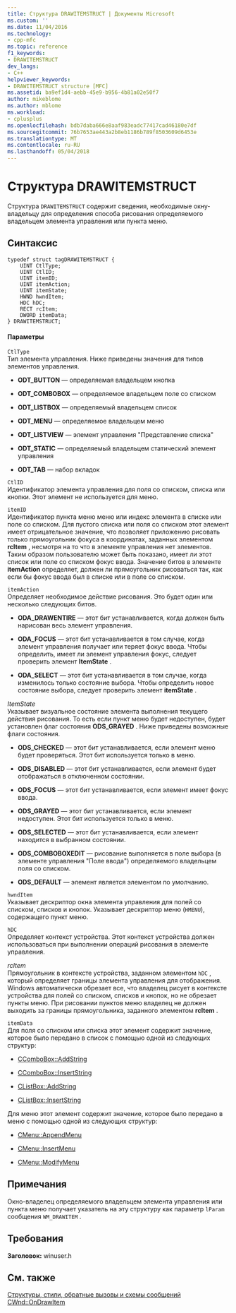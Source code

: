 ```yaml
---
title: Структура DRAWITEMSTRUCT | Документы Microsoft
ms.custom: ''
ms.date: 11/04/2016
ms.technology:
- cpp-mfc
ms.topic: reference
f1_keywords:
- DRAWITEMSTRUCT
dev_langs:
- C++
helpviewer_keywords:
- DRAWITEMSTRUCT structure [MFC]
ms.assetid: ba9ef1d4-aebb-45e9-b956-4b81a02e50f7
author: mikeblome
ms.author: mblome
ms.workload:
- cplusplus
ms.openlocfilehash: bdb7daba666e8aaf983eadc77417cad46180e7df
ms.sourcegitcommit: 76b7653ae443a2b8eb1186b789f8503609d6453e
ms.translationtype: MT
ms.contentlocale: ru-RU
ms.lasthandoff: 05/04/2018
---
```

# <a name="drawitemstruct-structure"></a>Структура DRAWITEMSTRUCT
Структура `DRAWITEMSTRUCT` содержит сведения, необходимые окну-владельцу для определения способа рисования определяемого владельцем элемента управления или пункта меню.  
  
## <a name="syntax"></a>Синтаксис  
  
```  
typedef struct tagDRAWITEMSTRUCT {  
    UINT CtlType;  
    UINT CtlID;  
    UINT itemID;  
    UINT itemAction;  
    UINT itemState;  
    HWND hwndItem;  
    HDC hDC;  
    RECT rcItem;  
    DWORD itemData;  
} DRAWITEMSTRUCT;  
```  
  
#### <a name="parameters"></a>Параметры  
 `CtlType`  
 Тип элемента управления. Ниже приведены значения для типов элементов управления.  
  
- **ODT_BUTTON** — определяемая владельцем кнопка  
  
- **ODT_COMBOBOX** — определяемое владельцем поле со списком  
  
- **ODT_LISTBOX** — определяемый владельцем список  
  
- **ODT_MENU** — определяемое владельцем меню  
  
- **ODT_LISTVIEW** — элемент управления "Представление списка"  
  
- **ODT_STATIC** — определяемый владельцем статический элемент управления  
  
- **ODT_TAB** — набор вкладок  
  
 `CtlID`  
 Идентификатор элемента управления для поля со списком, списка или кнопки. Этот элемент не используется для меню.  
  
 `itemID`  
 Идентификатор пункта меню меню или индекс элемента в списке или поле со списком. Для пустого списка или поля со списком этот элемент имеет отрицательное значение, что позволяет приложению рисовать только прямоугольник фокуса в координатах, заданных элементом **rcItem** , несмотря на то что в элементе управления нет элементов. Таким образом пользователю может быть показано, имеет ли этот список или поле со списком фокус ввода. Значение битов в элементе **itemAction** определяет, должен ли прямоугольник рисоваться так, как если бы фокус ввода был в списке или в поле со списком.  
  
 `itemAction`  
 Определяет необходимое действие рисования. Это будет один или несколько следующих битов.  
  
- **ODA_DRAWENTIRE** — этот бит устанавливается, когда должен быть нарисован весь элемент управления.  
  
- **ODA_FOCUS** — этот бит устанавливается в том случае, когда элемент управления получает или теряет фокус ввода. Чтобы определить, имеет ли элемент управления фокус, следует проверить элемент **ItemState** .  
  
- **ODA_SELECT** — этот бит устанавливается в том случае, когда изменилось только состояние выбора. Чтобы определить новое состояние выбора, следует проверить элемент **itemState** .  
  
 *ItemState*  
 Указывает визуальное состояние элемента выполнения текущего действия рисования. То есть если пункт меню будет недоступен, будет установлен флаг состояния **ODS_GRAYED** . Ниже приведены возможные флаги состояния.  
  
- **ODS_CHECKED** — этот бит устанавливается, если элемент меню будет проверяться. Этот бит используется только в меню.  
  
- **ODS_DISABLED** — этот бит устанавливается, если элемент будет  отображаться в отключенном состоянии.  
  
- **ODS_FOCUS** — этот бит устанавливается, если элемент имеет фокус ввода.  
  
- **ODS_GRAYED** — этот бит устанавливается, если элемент недоступен. Этот бит используется только в меню.  
  
- **ODS_SELECTED** — этот бит устанавливается, если элемент находится в выбранном состоянии.  
  
- **ODS_COMBOBOXEDIT** — рисование выполняется в поле выбора (в элементе управления "Поле ввода") определяемого владельцем поля со списком.  
  
- **ODS_DEFAULT** — элемент является элементом по умолчанию.  
  
 `hwndItem`  
 Указывает дескриптор окна элемента управления для полей со списком, списков и кнопок. Указывает дескриптор меню (`HMENU`), содержащего пункт меню.  
  
 `hDC`  
 Определяет контекст устройства. Этот контекст устройства должен использоваться при выполнении операций рисования в элементе управления.  
  
 *rcItem*  
 Прямоугольник в контексте устройства, заданном элементом `hDC` , который определяет границы элемента управления для отображения. Windows автоматически обрезает все, что владелец рисует в контексте устройства для полей со списком, списков и кнопок, но не обрезает пункты меню. При рисовании пунктов меню владелец не должен выходить за границы прямоугольника, заданного элементом **rcItem** .  
  
 `itemData`  
 Для поля со списком или списка этот элемент содержит значение, которое было передано в список с помощью одной из следующих структур:  
  
- [CComboBox::AddString](../../mfc/reference/ccombobox-class.md#addstring)  
  
- [CComboBox::InsertString](../../mfc/reference/ccombobox-class.md#insertstring)  
  
- [CListBox::AddString](../../mfc/reference/clistbox-class.md#addstring)  
  
- [CListBox::InsertString](../../mfc/reference/clistbox-class.md#insertstring)  
  
 Для меню этот элемент содержит значение, которое было передано в меню с помощью одной из следующих структур:  
  
- [CMenu::AppendMenu](../../mfc/reference/cmenu-class.md#appendmenu)  
  
- [CMenu::InsertMenu](../../mfc/reference/cmenu-class.md#insertmenu)  
  
- [CMenu::ModifyMenu](../../mfc/reference/cmenu-class.md#modifymenu)  
  
## <a name="remarks"></a>Примечания  
 Окно-владелец определяемого владельцем элемента управления или пункта меню получает указатель на эту структуру как параметр `lParam` сообщения `WM_DRAWITEM` .  
  
## <a name="requirements"></a>Требования  
 **Заголовок:** winuser.h  
  
## <a name="see-also"></a>См. также  
 [Структуры, стили, обратные вызовы и схемы сообщений](../../mfc/reference/structures-styles-callbacks-and-message-maps.md)   
 [CWnd::OnDrawItem](../../mfc/reference/cwnd-class.md#ondrawitem)

